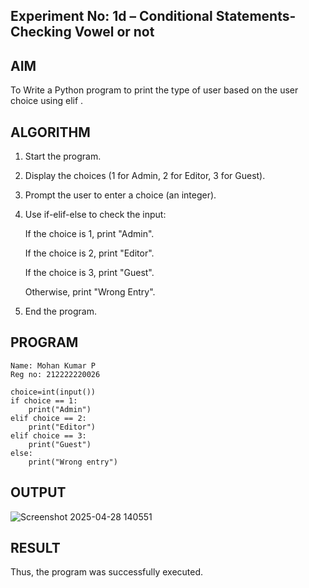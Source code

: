 ## Experiment No: 1d – Conditional Statements- Checking Vowel or not

## AIM  
To Write a Python program to print the type of user based on the user choice using elif .
## ALGORITHM  
1. Start the program.

2. Display the choices (1 for Admin, 2 for Editor, 3 for Guest).

3. Prompt the user to enter a choice (an integer).

4. Use if-elif-else to check the input:

   If the choice is 1, print "Admin".

   If the choice is 2, print "Editor".

    If the choice is 3, print "Guest".

    Otherwise, print "Wrong Entry".

5. End the program.

## PROGRAM
```
Name: Mohan Kumar P
Reg no: 212222220026

choice=int(input())
if choice == 1:
    print("Admin")
elif choice == 2:
    print("Editor")
elif choice == 3:
    print("Guest")
else:
    print("Wrong entry")

```

## OUTPUT

![Screenshot 2025-04-28 140551](https://github.com/user-attachments/assets/4b0cc096-df79-4907-982f-89653f649816)


## RESULT
Thus, the program was successfully executed.
